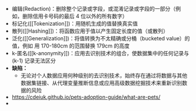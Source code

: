 - 编辑(Redaction)：删除整个记录或字段，或混淆记录或字段的一部分（例如，删除信用卡号码的最后 4 位以外的所有数字）
- 标记化([[Tokenization]])：用随机生成的值替换真实值
- 散列([[Hashing]])：将函数应用于值以产生固定长度的值（或散列）
- 泛化([[Generalization]])：将值转换为不太精确或分桶（bucketed value）的值，例如 用 170-180cm 的范围替换 179cm 的高度
- k-匿名([[k-anonymity]])：应用去识别技术的组合，使数据集中的任何记录与 (k-1) 记录无法区分
- **缺陷：**
	- 无论对个人数据应用何种级别的去识别技术，始终存在通过将数据与其他数据集链接、从代理变量推断信息或应用高级数据挖掘技术来重新识别数据的风险
- https://cdeiuk.github.io/pets-adoption-guide/what-are-pets/
-